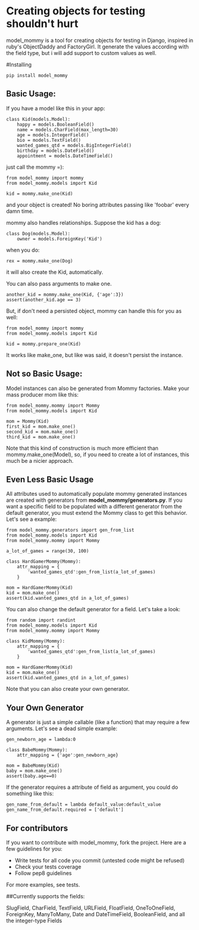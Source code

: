 # Creating objects for testing shouldn't hurt

model_mommy is a tool for creating objects for testing in Django, inspired in ruby's ObjectDaddy and FactoryGirl.
It generate the values according with the field type, but i will add support to custom values as well.

#Installing

    pip install model_mommy

## Basic Usage:

If you have a model like this in your app:

    class Kid(models.Model):
        happy = models.BooleanField()
        name = models.CharField(max_length=30)
        age = models.IntegerField()
        bio = models.TextField()
        wanted_games_qtd = models.BigIntegerField()
        birthday = models.DateField()
        appointment = models.DateTimeField()

just call the mommy =):

    from model_mommy import mommy
    from model_mommy.models import Kid

    kid = mommy.make_one(Kid)


and your object is created! No boring attributes passing like 'foobar' every damn time.


mommy also handles relationships. Suppose the kid has a dog:

    class Dog(models.Model):
        owner = models.ForeignKey('Kid')

when you do:

    rex = mommy.make_one(Dog)

it will also create the Kid, automatically.

You can also pass arguments to make one.

    another_kid = mommy.make_one(Kid, {'age':3})
    assert(another_kid.age == 3)

But, if don't need a persisted object, mommy can handle this for you as well:

    from model_mommy import mommy
    from model_mommy.models import Kid

    kid = mommy.prepare_one(Kid)

It works like make_one, but like was said, it doesn't persist the instance.

## Not so Basic Usage:

Model instances can also be generated from Mommy factories. Make your
mass producer mom like this:

    from model_mommy.mommy import Mommy
    from model_mommy.models import Kid

    mom = Mommy(Kid)
    first_kid = mom.make_one()
    second_kid = mom.make_one()
    third_kid = mom.make_one()

Note that this kind of construction is much more efficient than
mommy.make_one(Model), so, if you need to create a lot of instances,
this much be a nicier approach.

## Even Less Basic Usage

All attributes used to automatically populate mommy generated instances
are created with generators from **model_mommy/generators.py**. If you want
a specific field to be populated with a different generator from the default
generator, you must extend the Mommy class to get this behavior. Let's see a example:

    from model_mommy.generators import gen_from_list
    from model_mommy.models import Kid
    from model_mommy.mommy import Mommy

    a_lot_of_games = range(30, 100)

    class HardGamerMommy(Mommy):
        attr_mapping = {
            'wanted_games_qtd':gen_from_list(a_lot_of_games)
        }

    mom = HardGamerMommy(Kid)
    kid = mom.make_one()
    assert(kid.wanted_games_qtd in a_lot_of_games)

You can also change the default generator for a field. Let's take a look:

    from random import randint
    from model_mommy.models import Kid
    from model_mommy.mommy import Mommy

    class KidMommy(Mommy):
        attr_mapping = {
            'wanted_games_qtd':gen_from_list(a_lot_of_games)
        }

    mom = HardGamerMommy(Kid)
    kid = mom.make_one()
    assert(kid.wanted_games_qtd in a_lot_of_games)

Note that you can also create your own generator.

## Your Own Generator

A generator is just a simple callable (like a function) that may require a few arguments.
Let's see a dead simple example:

    gen_newborn_age = lambda:0

    class BabeMommy(Mommy):
        attr_mapping = {'age':gen_newborn_age}

    mom = BabeMommy(Kid)
    baby = mom.make_one()
    assert(baby.age==0)

If the generator requires a attribute of field as argument, you could do something like this:

    gen_name_from_default = lambda default_value:default_value
    gen_name_from_default.required = ['default']

## For contributors

If you want to contribute with model_mommy, fork the project. Here are a few guidelines for you:
 
 * Write tests for all code you commit (untested code might be refused)
 * Check your tests coverage
 * Follow pep8 guidelines

For more examples, see tests.

##Currently supports the fields:

SlugField, CharField, TextField, URLField, FloatField, OneToOneField, ForeignKey, ManyToMany, 
Date and DateTimeField, BooleanField, and all the integer-type Fields
